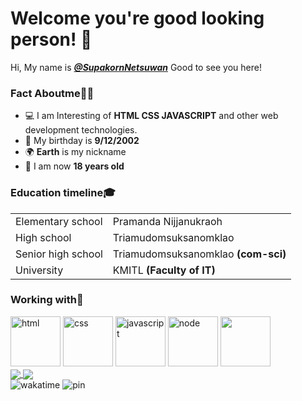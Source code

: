 # Welcome you're good looking person! 👋
  Hi, My name is <a href="https://www.facebook.com/supakornnetsuwan">***@SupakornNetsuwan***</a>
  Good to see you here!
### Fact Aboutme🙋‍♂️
- 💻 I am Interesting of <b>HTML CSS JAVASCRIPT</b> and other web development technologies.
- 🍰 My birthday is **9/12/2002**
- 🌍 **Earth** is my nickname
- 🧑‍ I am now **18 years old**

### Education timeline🎓 
<table>
  <tr>
    <td>Elementary school</td>
    <td>Pramanda Nijjanukraoh</td>
  </tr>
  <tr>
    <td>High school</td>
    <td>Triamudomsuksanomklao</td>
  </tr>
  <tr>
    <td>Senior high school</td>
    <td>Triamudomsuksanomklao <b>(com-sci)</b></td>
  </tr>
  <tr>
    <td>University</td>
    <td>KMITL <b>(Faculty of IT)</b></tl>
</table>

### Working with🔧
<div>
  <img src="https://www.w3.org/html/logo/downloads/HTML5_Badge_512.png" alt="html" width="80" height="80"/>
  <img src="https://sittiporn-suks.com/image/css.png" alt="css" width="80" height="80"/>
  <img src="https://cdn.iconscout.com/icon/free/png-512/javascript-2752148-2284965.png" alt="javascript" width="80" height="80"/>
  <img src="https://cdn.iconscout.com/icon/free/png-512/node-js-1-1174935.png" width="80" alt="node" height="80"/>
  <img src="https://user-images.githubusercontent.com/72784696/128116534-85d682f0-5847-4837-80ce-c7197a1ad5bf.png" width="80" height="80"/>
</div>

<a href="https://github-readme-stats.vercel.app/api?username=SupakornNetsuwan&hide=contribs,prs&show_icons=true">
  <img align="center" src="https://github-readme-stats.vercel.app/api?username=SupakornNetsuwan&hide=contribs,prs&show_icons=true" />
</a>
<a href="https://github-readme-stats.vercel.app/api/top-langs/?username=SupakornNetsuwan&layout=compact">
  <img align="center" src="https://github-readme-stats.vercel.app/api/top-langs/?username=SupakornNetsuwan&layout=compact&langs_count=10" />
</a>

<div>
  <img src="https://github-readme-stats.vercel.app/api/wakatime?username=SupakornNetsuwan" alt="wakatime"/>
  <img src="https://github-readme-stats.vercel.app/api/pin/?username=SupakornNetsuwan&repo=movieapp" alt="pin"/>
</div>
